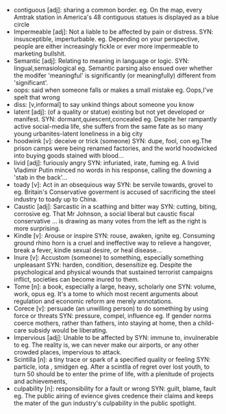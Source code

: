- contiguous  [adj]: sharing a common border.  eg. On the map, every Amtrak station in America's 48 contiguous statues is displayed as a blue circle
- Impermeable [adj]: Not a liable to be affected by pain or distress. SYN: insusceptible, imperturbable.  eg. Depending on your perspective, people are either increasingly fickle or ever more impermeable to marketing bullshit.
- Semantic [adj]: Relating to meaning in language or logic. SYN: lingual,semasiological eg. Semantic parsing also ensued over whether the modifer 'meaningful' is significantly (or meaningfully) different from 'significant'.
- oops: said when someone falls or makes a small mistake eg. Oops,I've spelt that wrong
- diss: [v,informal] to say unkind things about someone you know
- latent [adj]: (of a quality or statue) existing but not yet developed or manifest. SYN: dormant,quiescent,concealed  eg. Despite her rampantly active social-media life, she suffers from the same fate as so many young urbanites-latent  loneliness in a big city
- hoodwink [v]: deceive or trick (someone)  SYN: dupe, fool, con   eg.The prison camps were being renamed factories, and the world hoodwicked into buying goods stained with blood...
- livid [adj]: furiously angry SYN: infuriated, irate, fuming  eg. A livid Vladimir Putin minced  no words in his response, calling the downing a 'stab in the back'...
- toady [v]: Act in an obsequious way SYN: be servile towards, grovel to  eg. Britain's Conservative goverment is accused of sacrificing the steel industry to toady up to China.
- Caustic [adj]: Sarcastic in a scathing and bitter way SYN: cutting, biting, corrosive  eg. That Mr Johnson, a social liberal but caustic fiscal conservative ... is drawing as many votes from the left as the right is more surprising.
- Kindle [v]: Arouse or inspire SYN: rouse, awaken, ignite   eg. Consuming ground rhino horn is a cruel and ineffective way to relieve a hangover, break a fever, kindle sexual desire, or heal disease...
- Inure [v]: Accustom (someone) to something, especially something unpleasant SYN: harden, condition, desensitize  eg. Despite the psychological and physical wounds that sustained terrorist campaigns inflict, societies can become inured to them.
- Tome [n]: a book, especially a large, heavy, scholarly one SYN: volume, work, opus   eg. It's a tome to which most recent arguments about regulation and economic reform are merely annotations.
- Corece [v]: persuade (an unwilling person) to do something by using force or threats  SYN: pressure, compel, influence  eg. If gender norms coerce mothers, rather than fathers, into staying at home, then a child-care subsidy would be liberating.
- Impervious [adj]: Unable to be affected by  SYN: immune to, invulnerable to   eg. The reality is, we can never make our airports, or any other crowded places, impervious to attack. 
- Scintilla [n]: a tiny trace or spark of a specified quality or feeling  SYN: particle, iota , smidgen   eg. After a scintlla of regret over lost youth, to turn 50 should be to enter the prime of life, with a plenitude of projects and achievements,
- culpability [n]: responsibility for a fault or wrong SYN: guilt, blame, fault   eg. The public airing of evience gives credence their claims and keeps the mater of the gun industry's culpability in the public spotlight. 